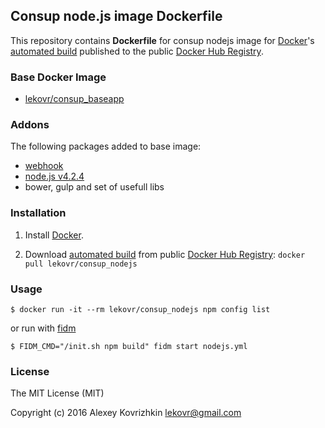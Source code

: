 ## Consup node.js image Dockerfile

This repository contains **Dockerfile** for consup nodejs image
for [Docker](https://www.docker.com/)'s [automated build](https://registry.hub.docker.com/u/lekovr/consup_nodejs/) 
published to the public [Docker Hub Registry](https://registry.hub.docker.com/).

### Base Docker Image

* [lekovr/consup_baseapp](https://registry.hub.docker.com/u/lekovr/consup_baseapp/)

### Addons

The following packages added to base image:

* [webhook](https://github.com/adnanh/webhook)
* [node.js v4.2.4](https://hub.docker.com/_/node/)
* bower, gulp and set of usefull libs

### Installation

1. Install [Docker](https://www.docker.com/).

2. Download [automated build](https://registry.hub.docker.com/u/lekovr/consup_nodejs/) from public
 [Docker Hub Registry](https://registry.hub.docker.com/): `docker pull lekovr/consup_nodejs`

### Usage

    $ docker run -it --rm lekovr/consup_nodejs npm config list

or run with [fidm](https://github.com/LeKovr/fidm)

    $ FIDM_CMD="/init.sh npm build" fidm start nodejs.yml

### License

The MIT License (MIT)

Copyright (c) 2016 Alexey Kovrizhkin lekovr@gmail.com
